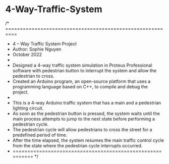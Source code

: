 # 4-Way-Traffic-System
/* ==========================================================
 * 4 – Way Traffic System Project  
 * Author: Sophie Nguyen
 * October 2022  
 * 
 * Designed a 4-way traffic system simulation in Proteus Professional software with pedestrian button to interrupt the system and allow the pedestrian to cross.  
 * Created an Arduino program, an open-source platform that uses a programming language based on C++, to compile and debug the project.
 * 
 * This is a 4-way Arduino traffic system that has a main and a pedestrian lighting circuit.  
 * As soon as the pedestrian button is pressed, the system waits until the main process attempts to jump to the next state before performing a pedestrian cycle. 
 * The pedestrian cycle will allow pedestrians to cross the street for a predefined period of time. 
 * After the time elapsed, the system resumes the main traffic control cycle from the state where the pedestrian cycle interrupts occurred.
 * ==========================================================
 */
